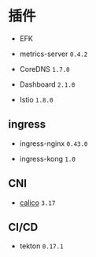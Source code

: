 # 插件

* EFK

* metrics-server `0.4.2`

* CoreDNS `1.7.0`

* Dashboard `2.1.0`

* Istio `1.8.0`

## ingress

* ingress-nginx `0.43.0`

* ingress-kong `1.0`

## CNI

* [calico](https://docs.projectcalico.org/getting-started/kubernetes/self-managed-onprem/) `3.17`

## CI/CD

* tekton `0.17.1`
